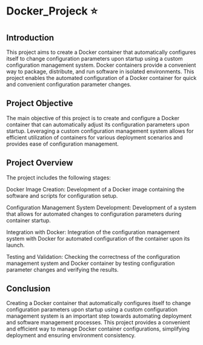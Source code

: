 # Docker_Projeck :star:

## Introduction
This project aims to create a Docker container that automatically configures itself to change configuration parameters upon startup using a custom configuration management system. Docker containers provide a convenient way to package, distribute, and run software in isolated environments. This project enables the automated configuration of a Docker container for quick and convenient configuration parameter changes.

## Project Objective
The main objective of this project is to create and configure a Docker container that can automatically adjust its configuration parameters upon startup. Leveraging a custom configuration management system allows for efficient utilization of containers for various deployment scenarios and provides ease of configuration management.

## Project Overview
The project includes the following stages:

Docker Image Creation: Development of a Docker image containing the software and scripts for configuration setup.

Configuration Management System Development: Development of a system that allows for automated changes to configuration parameters during container startup.

Integration with Docker: Integration of the configuration management system with Docker for automated configuration of the container upon its launch.

Testing and Validation: Checking the correctness of the configuration management system and Docker container by testing configuration parameter changes and verifying the results.

## Conclusion
Creating a Docker container that automatically configures itself to change configuration parameters upon startup using a custom configuration management system is an important step towards automating deployment and software management processes. This project provides a convenient and efficient way to manage Docker container configurations, simplifying deployment and ensuring environment consistency.
